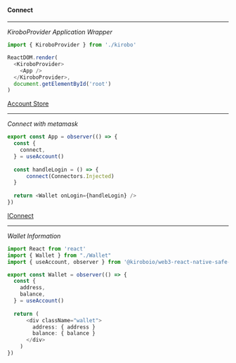 

#### Connect

------

*KiroboProvider Application Wrapper*

```typescript
import { KiroboProvider } from './kirobo'

ReactDOM.render(
  <KiroboProvider>
    <App />
  </KiroboProvider>,
  document.getElementById('root')
)

```

<a href="/docs/api/stores/interfaces/IAccount">Account Store</a>

------

*Connect with metamask*

```typescript
export const App = observer(() => {
  const {
    connect,
  } = useAccount()
  
  const handleLogin = () => {
      connect(Connectors.Injected)
  }
  
  return <Wallet onLogin={handleLogin} />
})
```

<a href="/docs/api/stores/interfaces/IAccount#connect">IConnect</a>

------

*Wallet Information*

```typescript
import React from 'react'
import { Wallet } from "./Wallet"
import { useAccount, observer } from '@kiroboio/web3-react-native-safe-transfer/lib'

export const Wallet = observer(() => {
  const {
    address,
    balance,
  } = useAccount()
    
  return (
      <div className="wallet">
      	address: { address }
        balance: { balance }                 
      </div>
   	)
})
```

